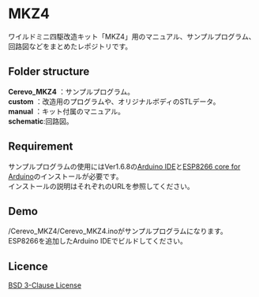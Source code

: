 MKZ4
====

ワイルドミニ四駆改造キット「MKZ4」用のマニュアル、サンプルプログラム、回路図などをまとめたレポジトリです。

## Folder structure
**Cerevo_MKZ4** ：サンプルプログラム。  
**custom** ：改造用のプログラムや、オリジナルボディのSTLデータ。  
**manual** ：キット付属のマニュアル。  
**schematic**:回路図。  

## Requirement
サンプルプログラムの使用にはVer1.6.8の[Arduino IDE](https://www.arduino.cc/en/Main/OldSoftwareReleases#previous)と[ESP8266 core for Arduino](https://github.com/esp8266/Arduino)のインストールが必要です。  
インストールの説明はそれぞれのURLを参照してください。

## Demo
/Cerevo_MKZ4/Cerevo_MKZ4.inoがサンプルプログラムになります。  
ESP8266を追加したArduino IDEでビルドしてください。

## Licence

[BSD 3-Clause License](https://opensource.org/licenses/BSD-3-Clause)

